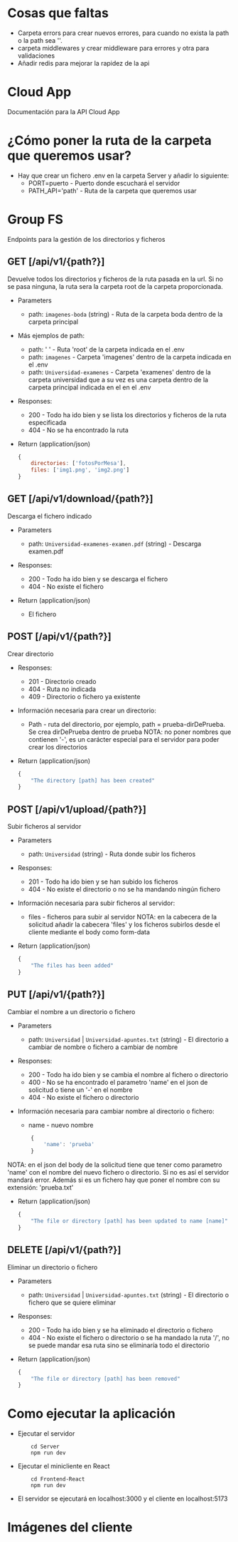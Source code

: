 # Cosas que faltas
+ Carpeta errors para crear nuevos errores, para cuando no exista la path o la path sea ''.
+ carpeta middlewares y crear middleware para errores y otra para validaciones
+ Añadir redis para mejorar la rapidez de la api

# Cloud App 
Documentación para la API Cloud App

# ¿Cómo poner la ruta de la carpeta que queremos usar?
+ Hay que crear un fichero .env en la carpeta Server y añadir lo siguiente:
    + PORT=puerto - Puerto donde escuchará el servidor
    + PATH_API='path' - Ruta de la carpeta que queremos usar
  

# Group FS
Endpoints para la gestión de los directorios y ficheros

## GET [/api/v1/{path?}]
Devuelve todos los directorios y ficheros de la ruta pasada en la url. Si no se pasa ninguna, la ruta sera la carpeta root de la carpeta proporcionada.

+ Parameters
    + path: `imagenes-boda` (string) - Ruta de la carpeta boda dentro de la carpeta principal
+ Más ejemplos de path:
    + path: ' ' - Ruta 'root' de la carpeta indicada en el .env
    + path: `imagenes` - Carpeta 'imagenes' dentro de la carpeta indicada en el .env
    + path: `Universidad-examenes` - Carpeta 'examenes' dentro de la carpeta universidad que a su vez es una carpeta dentro de la carpeta principal indicada en el en el .env

+ Responses:
    + 200 - Todo ha ido bien y se lista los directorios y ficheros de la ruta especificada
    + 404 - No se ha encontrado la ruta

+ Return (application/json)
    ```js
    {
        directories: ['fotosPorMesa'],
        files: ['img1.png', 'img2.png']
    }


    ```

## GET [/api/v1/download/{path?}]
Descarga el fichero indicado

+ Parameters
    + path: `Universidad-examenes-examen.pdf` (string) - Descarga examen.pdf

+ Responses:
    + 200 - Todo ha ido bien y se descarga el fichero
    + 404 - No existe el fichero

+ Return (application/json)
    + El fichero

## POST [/api/v1/{path?}]
Crear directorio

+ Responses:
    + 201 - Directorio creado
    + 404 - Ruta no indicada
    + 409 - Directorio o fichero ya existente

+ Información necesaria para crear un directorio:
    + Path - ruta del directorio, por ejemplo, path = prueba-dirDePrueba. Se crea dirDePrueba dentro de prueba
NOTA: no poner nombres que contienen '-', es un carácter especial para el servidor para poder crear los directorios

+ Return (application/json)
    ```js
    {
        "The directory [path] has been created"
    }
    ```
## POST [/api/v1/upload/{path?}]
Subir ficheros al servidor

+ Parameters
    + path: `Universidad` (string) - Ruta donde subir los ficheros

+ Responses:
    + 201 - Todo ha ido bien y se han subido los ficheros
    + 404 - No existe el directorio o no se ha mandando ningún fichero

+ Información necesaria para subir ficheros al servidor:
    + files - ficheros para subir al servidor
NOTA: en la cabecera de la solicitud añadir la cabecera 'files' y los ficheros subirlos desde el cliente mediante el body como form-data

+ Return (application/json)
    ```js
    {
        "The files has been added"
    }
    ```

## PUT [/api/v1/{path?}]
Cambiar el nombre a un directorio o fichero

+ Parameters
    + path: `Universidad` | `Universidad-apuntes.txt` (string) - El directorio a cambiar de nombre o fichero a cambiar de nombre

+ Responses:
    + 200 - Todo ha ido bien y se cambia el nombre al fichero o directorio
    + 400 - No se ha encontrado el parametro 'name' en el json de solicitud o tiene un '-' en el nombre
    + 404 - No existe el fichero o directorio

+ Información necesaria para cambiar nombre al directorio o fichero:
    + name - nuevo nombre
    ```js
        {
            'name': 'prueba'
        }
    ```
NOTA: en el json del body de la solicitud tiene que tener como parametro 'name' con el nombre del nuevo fichero o directorio. Si no es así el servidor mandará error. Además si es un
fichero hay que poner el nombre con su extensión: 'prueba.txt'

+ Return (application/json)
    ```js
    { 
        "The file or directory [path] has been updated to name [name]" 
    }
    ```

## DELETE [/api/v1/{path?}]
Eliminar un directorio o fichero

+ Parameters
    + path: `Universidad` | `Universidad-apuntes.txt` (string) - El directorio o fichero que se quiere eliminar

+ Responses:
    + 200 - Todo ha ido bien y se ha eliminado el directorio o fichero
    + 404 - No existe el fichero o directorio o se ha mandado la ruta '/', no se puede mandar esa ruta sino se eliminaría todo el directorio

+ Return (application/json)
    ```js
    { 
        "The file or directory [path] has been removed" 
    }
    ```

# Como ejecutar la aplicación

+ Ejecutar el servidor
    ```shell
        cd Server
        npm run dev
    ```

+ Ejecutar el minicliente en React
    ```shell
        cd Frontend-React
        npm run dev
    ```

+ El servidor se ejecutará en localhost:3000 y el cliente en localhost:5173


# Imágenes del cliente



